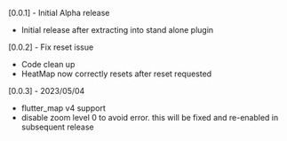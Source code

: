 [0.0.1] - Initial Alpha release
* Initial release after extracting into stand alone plugin

[0.0.2] - Fix reset issue
* Code clean up
* HeatMap now correctly resets after reset requested

[0.0.3] - 2023/05/04
* flutter_map v4 support
* disable zoom level 0 to avoid error. this will be fixed and re-enabled in subsequent release